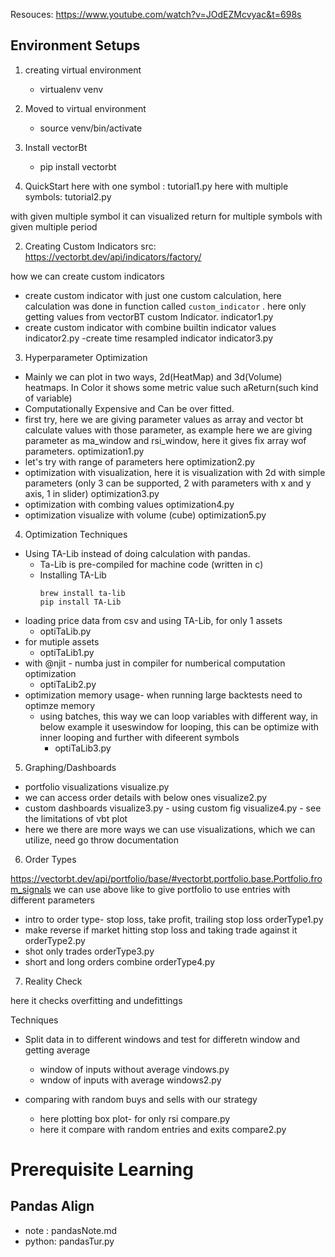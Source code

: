 Resouces: https://www.youtube.com/watch?v=JOdEZMcvyac&t=698s

## Environment Setups
1. creating virtual environment
    - virtualenv venv
2. Moved to virtual environment 
    - source venv/bin/activate
3. Install vectorBt
    - pip install vectorbt

1. QuickStart
here with one symbol : tutorial1.py
here with multiple symbols: tutorial2.py

with given multiple symbol it can visualized return for multiple symbols with given multiple period

2. Creating Custom Indicators
src: https://vectorbt.dev/api/indicators/factory/ 

how we can create custom indicators
- create custom indicator with just one custom calculation, here calculation was done in function called `custom_indicator` . here only getting values from vectorBT custom Indicator.
    indicator1.py
- create custom indicator with combine builtin indicator values
    indicator2.py
-create time resampled indicator
    indicator3.py 


3. Hyperparameter Optimization

- Mainly we can plot in two ways, 2d(HeatMap) and 3d(Volume)  heatmaps. In Color it shows some metric value such aReturn(such kind of variable)
- Computationally Expensive and Can be over fitted.
- first try, here we are giving parameter values as array and vector bt calculate values with those parameter,
  as example here we are giving parameter as ma_window and rsi_window, here it gives fix array wof parameters.
    optimization1.py
- let's try with range of parameters here
    optimization2.py
- optimization with visualization, here it is visualization with 2d with simple parameters (only 3 can be supported, 2 with parameters with x and y axis, 1 in slider)
    optimization3.py
- optimization with combing values
    optimization4.py
- optimization visualize with volume (cube)
    optimization5.py

4. Optimization Techniques
- Using TA-Lib instead of doing calculation with pandas.
    - Ta-Lib is pre-compiled for machine code (written in c)
    - Installing TA-Lib
        ```
        brew install ta-lib
        pip install TA-Lib

        ```
- loading price data from csv and using TA-Lib, for only 1 assets
    - optiTaLib.py
- for mutiple assets
    - optiTaLib1.py
- with @njit - numba just in compiler for numberical computation optimization
    - optiTaLib2.py
- optimization memory usage- when running large backtests need to optimze memory
    - using batches, this way we can loop variables with different way, in below example it useswindow for looping, this can be optimize with inner looping and further with difeerent symbols 
      - optiTaLib3.py 

5. Graphing/Dashboards 
- portfolio visualizations
	visualize.py
- we can access order details with below ones
	visualize2.py
- custom dashboards
	visualize3.py - using custom fig
	visualize4.py - see the limitations of vbt plot
- here we there are more ways we can use visualizations, which we can utilize, need go throw documentation

6. Order Types

 https://vectorbt.dev/api/portfolio/base/#vectorbt.portfolio.base.Portfolio.from_signals
 we can use above like to give portfolio to use entries with different parameters
- intro to order type- stop loss, take profit, trailing stop loss 
	orderType1.py
- make reverse if market hitting stop loss and taking trade against it
	orderType2.py
- shot only trades 
	orderType3.py
- short and long orders combine
	orderType4.py

7.  Reality Check

here it checks overfitting and undefittings

Techniques
- Split data in to different windows and test for differetn window and getting average
	- window of inputs without average
		vindows.py
	- wndow of inputs with average
		windows2.py
		
- comparing with random buys and sells with our strategy
	- here plotting box plot- for only rsi
	 	compare.py	
	- here it compare with random entries and exits 
		compare2.py

# Prerequisite Learning

## Pandas Align


- note : pandasNote.md
- python: pandasTur.py





